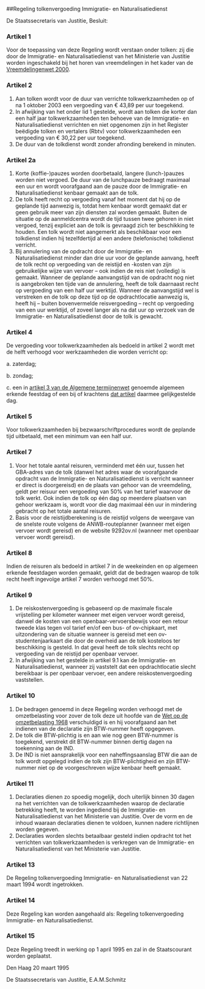<meta http-equiv='Content-Type' content='text/html; charset=utf-8' />

##Regeling tolkenvergoeding Immigratie- en Naturalisatiedienst

De Staatssecretaris van Justitie,  Besluit:    

### Artikel  1  

Voor de toepassing van deze Regeling wordt verstaan onder tolken: zij die door de Immigratie- en Naturalisatiedienst van het Ministerie van Justitie worden ingeschakeld bij het horen van vreemdelingen in het kader van de [Vreemdelingenwet 2000](../../../../../../../wet/vreemdelingenwet/2000/BWBR0011823/README.md).  

### Artikel  2  

1.  Aan tolken wordt voor de duur van verrichte tolkwerkzaamheden op of na 1 oktober 2003 een vergoeding van € 43,89 per uur toegekend.   
2.  In afwijking van het onder lid 1 gestelde, wordt aan tolken die korter dan een half jaar tolkwerkzaamheden ten behoeve van de Immigratie- en Naturalisatiedienst verrichten en niet opgenomen zijn in het Register beëdigde tolken en vertalers (Rbtv) voor tolkwerkzaamheden een vergoeding van € 30,22 per uur toegekend.   
3.  De duur van de tolkdienst wordt zonder afronding berekend in minuten.   

### Artikel  2a  

1.  Korte (koffie-)pauzes worden doorbetaald, langere (lunch-)pauzes worden niet vergoed. De duur van de lunchpauze bedraagt maximaal een uur en wordt voorafgaand aan de pauze door de Immigratie- en Naturalisatiedienst kenbaar gemaakt aan de tolk.   
2.  De tolk heeft recht op vergoeding vanaf het moment dat hij op de geplande tijd aanwezig is, totdat hem kenbaar wordt gemaakt dat er geen gebruik meer van zijn diensten zal worden gemaakt. Buiten de situatie op de aanmeldcentra wordt de tijd tussen twee gehoren in niet vergoed, tenzij expliciet aan de tolk is gevraagd zich ter beschikking te houden. Een tolk wordt niet aangemerkt als beschikbaar voor een tolkdienst indien hij tezelfdertijd al een andere (telefonische) tolkdienst verricht.   
3.  Bij annulering van de opdracht door de Immigratie- en Naturalisatiedienst minder dan drie uur voor de geplande aanvang, heeft de tolk recht op vergoeding van de reistijd en -kosten van zijn gebruikelijke wijze van vervoer – ook indien de reis niet (volledig) is gemaakt. Wanneer de geplande aanvangstijd van de opdracht nog niet is aangebroken ten tijde van de annulering, heeft de tolk daarnaast recht op vergoeding van een half uur werktijd. Wanneer de aanvangstijd wel is verstreken en de tolk op deze tijd op de opdrachtlocatie aanwezig is, heeft hij – buiten bovenvermelde reisvergoeding – recht op vergoeding van een uur werktijd, of zoveel langer als na dat uur op verzoek van de Immigratie- en Naturalisatiedienst door de tolk is gewacht.   

### Artikel  4  

De vergoeding voor tolkwerkzaamheden als bedoeld in artikel 2 wordt met de helft verhoogd voor werkzaamheden die worden verricht op: 

a. zaterdag;  

b. zondag;  

c. een in [artikel 3 van de Algemene termijnenwet](../../../../../../../wet/algemene/termijnenwet/BWBR0002448/README.md) genoemde algemeen erkende feestdag of een bij of krachtens [dat artikel](../../../../../../../wet/algemene/termijnenwet/BWBR0002448/README.md) daarmee gelijkgestelde dag.    

### Artikel  5  

Voor tolkwerkzaamheden bij bezwaarschriftprocedures wordt de geplande tijd uitbetaald, met een minimum van een half uur.  

### Artikel  7  

1.  Voor het totale aantal reisuren, verminderd met één uur, tussen het GBA-adres van de tolk (danwel het adres waar de voorafgaande opdracht van de Immigratie- en Naturalisatiedienst is verricht wanneer er direct is doorgereisd) en de plaats van gehoor van de vreemdeling, geldt per reisuur een vergoeding van 50% van het tarief waarvoor de tolk werkt. Ook indien de tolk op één dag op meerdere plaatsen van gehoor werkzaam is, wordt voor die dag maximaal één uur in mindering gebracht op het totale aantal reisuren.   
2.  Basis voor de reistijdberekening is de reistijd volgens de weergave van de snelste route volgens de ANWB-routeplanner (wanneer met eigen vervoer wordt gereisd) en de website 9292ov.nl (wanneer met openbaar vervoer wordt gereisd).   

### Artikel  8  

Indien de reisuren als bedoeld in artikel 7 in de weekeinden en op algemeen erkende feestdagen worden gemaakt, geldt dat de bedragen waarop de tolk recht heeft ingevolge artikel 7 worden verhoogd met 50%.  

### Artikel  9  

1.  De reiskostenvergoeding is gebaseerd op de maximale fiscale vrijstelling per kilometer wanneer met eigen vervoer wordt gereisd, danwel de kosten van een openbaar-vervoersbewijs voor een retour tweede klas tegen vol tarief en/of een bus- of ov-chipkaart, met uitzondering van de situatie wanneer is gereisd met een ov-studentenjaarkaart die door de overheid aan de tolk kosteloos ter beschikking is gesteld. In dat geval heeft de tolk slechts recht op vergoeding van de reistijd per openbaar vervoer.   
2.  In afwijking van het gestelde in artikel 9.1 kan de Immigratie- en Naturalisatiedienst, wanneer zij vaststelt dat een opdrachtlocatie slecht bereikbaar is per openbaar vervoer, een andere reiskostenvergoeding vaststellen.   

### Artikel  10  

1.  De bedragen genoemd in deze Regeling worden verhoogd met de omzetbelasting voor zover de tolk deze uit hoofde van de [Wet op de omzetbelasting 1968](../../../../../../../wet/wet/op/de/omzetbelasting/1968/BWBR0002629/README.md) verschuldigd is en hij voorafgaand aan het indienen van de declaratie zijn BTW-nummer heeft opgegeven.   
2.  De tolk die BTW-plichtig is en aan wie nog geen BTW-nummer is toegekend, verstrekt dit BTW-nummer binnen dertig dagen na toekenning aan de IND.   
3.  De IND is niet aansprakelijk voor een naheffingsaanslag BTW die aan de tolk wordt opgelegd indien de tolk zijn BTW-plichtigheid en zijn BTW-nummer niet op de voorgeschreven wijze kenbaar heeft gemaakt.   

### Artikel  11  

1.  Declaraties dienen zo spoedig mogelijk, doch uiterlijk binnen 30 dagen na het verrichten van de tolkwerkzaamheden waarop de declaratie betrekking heeft, te worden ingediend bij de Immigratie- en Naturalisatiedienst van het Ministerie van Justitie. Over de vorm en de inhoud waaraan declaraties dienen te voldoen, kunnen nadere richtlijnen worden gegeven.   
2.  Declaraties worden slechts betaalbaar gesteld indien opdracht tot het verrichten van tolkwerkzaamheden is verkregen van de Immigratie- en Naturalisatiedienst van het Ministerie van Justitie.   

### Artikel  13  

De Regeling tolkenvergoeding Immigratie- en Naturalisatiedienst van 22 maart 1994 wordt ingetrokken.  

### Artikel  14  

Deze Regeling kan worden aangehaald als: Regeling tolkenvergoeding Immigratie- en Naturalisatiedienst.  

### Artikel  15  

Deze Regeling treedt in werking op 1 april 1995 en zal in de Staatscourant worden geplaatst.  

Den Haag 
20 maart 1995    

De 
Staatssecretaris van Justitie, 
E.A.M.Schmitz    
